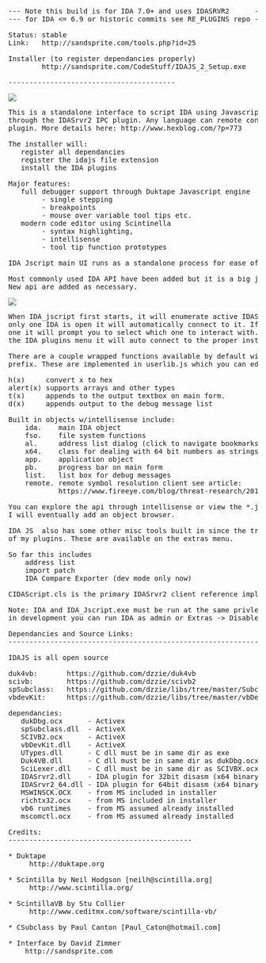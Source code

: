 
<pre>

--- Note this build is for IDA 7.0+ and uses IDASRVR2      ---
--- for IDA <= 6.9 or historic commits see RE_PLUGINS repo ---

Status: stable
Link:   http://sandsprite.com/tools.php?id=25

Installer (to register dependancies properly)
        http://sandsprite.com/CodeStuff/IDAJS_2_Setup.exe

----------------------------------------
</pre>

 <img src="https://raw.githubusercontent.com/dzzie/IDA_JScript/master/ida_js_w_duk_screenshot.png">

<pre>
This is a standalone interface to script IDA using Javascript 
through the IDASrvr2 IPC plugin. Any language can remote control the IDASrvr2
plugin. More details here: http://www.hexblog.com/?p=773

The installer will:
   register all dependancies
   register the idajs file extension 
   install the IDA plugins

Major features: 
   full debugger support through Duktape Javascript engine
        - single stepping
        - breakpoints
        - mouse over variable tool tips etc. 
   modern code editor using Scintinella
        - syntax highlighting,
        - intellisense
        - tool tip function prototypes 

IDA Jscript main UI runs as a standalone process for ease of development.

Most commonly used IDA API have been added but it is a big job.
New api are added as necessary. 
</pre>

<img src="https://raw.githubusercontent.com/dzzie/IDA_JScript/master/select_ida_server.png">

<pre>
When IDA_jscript first starts, it will enumerate active IDASrvr instances. If
only one IDA is open it will automatically connect to it. If there is more than
one it will prompt you to select which one to interact with. If launched from 
the IDA plugins menu it will auto connect to the proper instance. 

There are a couple wrapped functions available by default without a class
prefix. These are implemented in userlib.js which you can edit.

h(x)     convert x to hex 
alert(x) supports arrays and other types
t(x)     appends to the output textbox on main form.
d(x)     appends output to the debug message list

Built in objects w/intellisense include:
    ida.    main IDA object
    fso.    file system functions
    al.     address list dialog (click to navigate bookmarks)
    x64.    class for dealing with 64 bit numbers as strings and doing math on them
    app.    application object
    pb.     progress bar on main form
    list.   list box for debug messages
    remote. remote symbol resolution client see article:
            https://www.fireeye.com/blog/threat-research/2017/06/remote-symbol-resolution.html

You can explore the api through intellisense or view the *.js stubs in the ./COM/ sub directory.
I will eventually add an object browser.

IDA JS  also has some other misc tools built in since the transition to IDA7 wacked 17 years 
of my plugins. These are available on the extras menu. 

So far this includes
    address list
    import patch
    IDA Compare Exporter (dev mode only now)

CIDAScript.cls is the primary IDASrvr2 client reference implementation. 

Note: IDA and IDA_Jscript.exe must be run at the same privledge level to interact. 
in development you can run IDA as admin or Extras -> Disable UIPI (dev only)

Dependancies and Source Links:
-------------------------------------------------------------

IDAJS is all open source

duk4vb:       https://github.com/dzzie/duk4vb
scivb:        https://github.com/dzzie/scivb2
spSubclass:   https://github.com/dzzie/libs/tree/master/Subclass
vbdevKit:     https://github.com/dzzie/libs/tree/master/vbDevKit

dependancies:
   dukDbg.ocx      - Activex
   spSubclass.dll  - ActiveX 
   SCIVB2.ocx      - ActiveX 
   vbDevKit.dll    - ActiveX
   UTypes.dll      - C dll must be in same dir as exe
   Duk4VB.dll      - C dll must be in same dir as dukDbg.ocx
   SciLexer.dll    - C dll must be in same dir as SCIVBX.ocx
   IDASrvr2.dll    - IDA plugin for 32bit disasm (x64 binary)
   IDASrvr2_64.dll - IDA plugin for 64bit disasm (x64 binary)
   MSWINSCK.OCX    - from MS included in installer
   richtx32.ocx    - from MS included in installer
   vb6 runtimes    - from MS assumed already installed
   mscomctl.ocx    - from MS assumed already installed
   
Credits:
--------------------------------------------

* Duktape   
     http://duktape.org

* Scintilla by Neil Hodgson [neilh@scintilla.org] 
     http://www.scintilla.org/

* ScintillaVB by Stu Collier 
     http://www.ceditmx.com/software/scintilla-vb/

* CSubclass by Paul Canton [Paul_Caton@hotmail.com]

* Interface by David Zimmer 
    http://sandsprite.com

</pre>


